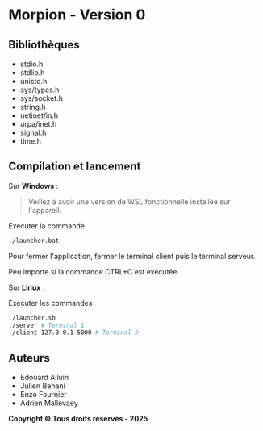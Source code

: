 # Morpion - Version 0


## Bibliothèques

- stdio.h
- stdlib.h
- unistd.h
- sys/types.h
- sys/socket.h
- string.h
- netinet/in.h
- arpa/inet.h
- signal.h
-  time.h

## Compilation et lancement

Sur **Windows** :

> Veillez à avoir une version de WSL fonctionnelle installée sur l'appareil.

Executer la commande

```cmd
./launcher.bat
```

Pour fermer l'application, fermer le terminal client puis le terminal serveur.

Peu importe si la commande CTRL+C est executée.

Sur **Linux** :

Executer les commandes

```bash
./launcher.sh
./server # Terminal 1
./client 127.0.0.1 5000 # Terminal 2
```

## Auteurs

- Edouard Alluin
- Julien Behani
- Enzo Fournier
- Adrien Mallevaey

**Copyright ©️ Tous droits réservés - 2025**
